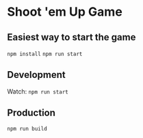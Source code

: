 # Shoot 'em Up Game

## Easiest way to start the game

`npm install`
`npm run start`

## Development

Watch: `npm run start`

## Production

`npm run build`
